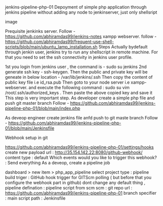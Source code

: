 jenkins-pipeline-php-01
Depoyment of simple php application through jenkins pipeline without adding any node to jenkinserver, just only shellsript

image

Prequisite
jenkinks server. Follow - https://github.com/abhiramdas99/jenkins-notes
xampp webserver. follow - https://github.com/abhiramdas99/frequent-use-shell-scripts/blob/main/ubuntu_lamp_installation.sh
Steps
Actually bydefault through jenkin user, jenkins try to run any shellscript in remote machine. For that you need to set the ssh connectivity in jenkins user profile.

1st you login from jenkins user , the command is - sudo su jenkins
2nd generate ssh key - ssh-keygen. Then the public and private key will be geneate in below location - /var/lib/jenkins/.ssh
Then copy the content of public key file i.e id_rsa.pub
Then goto to your node server i.e xampp-webserver. and execute the following command : sudo su vim /root/.ssh/authorized_keys . Then paste the above copied key and save it This step is very important step.
As developer create a simple php file and push git master branch Follow - https://github.com/abhiramdas99/jenkins-pipeline-php-01/blob/main/index.php

As deveop engineer create jenkins file anfd push to git maste branch Follow - https://github.com/abhiramdas99/jenkins-pipeline-php-01/blob/main/Jenkinsfile

Webhook setup in git

https://github.com/abhiramdas99/jenkins-pipeline-php-01/settings/hooks
create new
payload url : http://35.154.142.22:8080/github-webhook/
content type : default
Which events would you like to trigger this webhook? : Send everything
As a deveop, create a pipeline job

dashboard > new item > php_app_pipeline
select project type : pipeline
build triger : GitHub hook trigger for GITScm polling ( but before that you configure the webhook part in github)
dont change any default thing ,
pipeline defination : pipeline script from scm
scm : git
repo url : https://github.com/abhiramdas99/jenkins-pipeline-php-01
branch specifier : main
script path : Jenkinsfile
